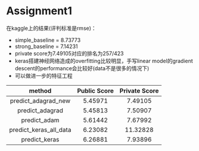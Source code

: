 # Assignment1

在kaggle上的结果(评判标准是rmse)：

- simple_baseline = 8.73773
- strong_baseline = 7.14231
- private score为7.49105对应的排名为257/423
- keras搭建神经网络造成的overfitting比较明显，手写linear model的gradient descent的performance会比较好(data不是很多的情况下)
- 可以做进一步的特征工程

|         method         | Public Score | Private Score |
| :--------------------: | :----------: | :-----------: |
|  predict_adagrad_new   |   5.45971    |    7.49105    |
|    predict_adagrad     |   5.45813    |    7.50907    |
|      predict_adam      |   5.61442    |    7.67992    |
| predict_keras_all_data |   6.23082    |   11.32828    |
|     predict_keras      |   6.26881    |    7.93896    |

